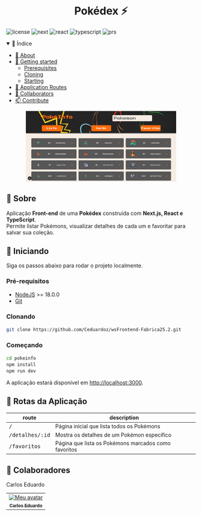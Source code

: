 [LICENSE__BADGE]:
  https://img.shields.io/github/license/seu-usuario/pokedex?style=for-the-badge
[TYPESCRIPT__BADGE]:
  https://img.shields.io/badge/typescript-D4FAFF?style=for-the-badge&logo=typescript
[NEXT_BADGE]:
  https://img.shields.io/badge/Next.js-000?style=for-the-badge&logo=next.js
[REACT__BADGE]:
  https://img.shields.io/badge/React-005CFE?style=for-the-badge&logo=react
[PRS_BADGE]: https://img.shields.io/badge/PRs-welcome-green?style=for-the-badge

<h1 align="center" style="font-weight: bold;">Pokédex ⚡</h1>

![license][LICENSE__BADGE] ![next][NEXT_BADGE] ![react][REACT__BADGE]
![typescript][TYPESCRIPT__BADGE] ![prs][PRS_BADGE]

<details open="open">
<summary>📑 Índice</summary>
 
- [📌 About](#about)
- [🚀 Getting started](#started)
  - [Prerequisites](#prerequisites)
  - [Cloning](#cloning)
  - [Starting](#starting)
- [📍 Application Routes](#routes)
- [🤝 Collaborators](#colab)
- [📫 Contribute](#contribute)
  
</details>

<p align="center">
    <img src="./.github/pokedex-preview.png" alt="Pokédex Example" width="400px">
</p>

<h2 id="about">📌 Sobre</h2>

Aplicação **Front-end** de uma **Pokédex** construída com **Next.js, React e
TypeScript**.  
Permite listar Pokémons, visualizar detalhes de cada um e favoritar para salvar
sua coleção.

<h2 id="started">🚀 Iniciando</h2>

Siga os passos abaixo para rodar o projeto localmente.

<h3>Pré-requisitos</h3>

- [NodeJS](https://nodejs.org/en/) >= 18.0.0
- [Git](https://git-scm.com/)

<h3>Clonando</h3>

```bash
git clone https://github.com/Ceduardoz/wsFrontend-Fabrica25.2.git
```

<h3>Começando</h3>

```bash
cd pokeinfo
npm install
npm run dev
```

A aplicação estará disponível em [http://localhost:3000](http://localhost:3000).

<h2 id="routes">📍 Rotas da Aplicação</h2>

| route                    | description                                          |
| ------------------------ | ---------------------------------------------------- |
| <kbd>/</kbd>             | Página inicial que lista todos os Pokémons           |
| <kbd>/detalhes/:id</kbd> | Mostra os detalhes de um Pokémon específico          |
| <kbd>/favoritos</kbd>    | Página que lista os Pokémons marcados como favoritos |

<h2 id="colab">🤝 Colaboradores</h2>

Carlos Eduardo

<table>
  <tr>
    <td align="center">
      <a href="https://github.com/Ceduardoz">
        <img src="https://avatars.githubusercontent.com/u/167792627?v=4" width="100px;" alt="Meu avatar"/><br>
        <sub>
          <b>Carlos Eduardo</b>
        </sub>
      </a>
    </td>
  </tr>
</table>
